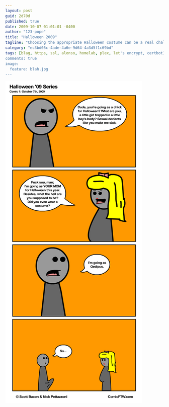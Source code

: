 ```yaml
---
layout: post
guid: 2d70d
published: true
date: 2009-10-07 01:01:01 -0400
author: "123-pope"
title: "Halloween 2009"
tagline: "Choosing the appropriate Halloween costume can be a real challenge these days, with all the high quality advice available on the internet. We investigate a common trend in which friends dress up in \"themed\" costumes that play off each other. "
category: "ec3bd05c-4ade-4a6e-9d64-4a3d5f1c69bd"
tags: [blag, https, ssl, alonso, homelab, plex, let's encrypt, certbot]
comments: true
image:
  feature: blah.jpg
---
```


![](/assets/img/lol/comic89.png "Ain't gonna suck itself.")
